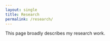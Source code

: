 ```yaml
---
layout: single
title: Research
permalink: /research/
---
```


This page broadly describes my research work. 

